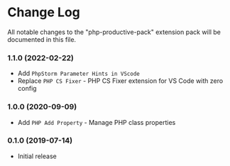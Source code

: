 # Change Log

All notable changes to the "php-productive-pack" extension pack will be documented in this file.

### 1.1.0 (2022-02-22)

- Add `PhpStorm Parameter Hints in VScode`
- Replace `PHP CS Fixer` - PHP CS Fixer extension for VS Code with zero config

### 1.0.0 (2020-09-09)

- Add `PHP Add Property` - Manage PHP class properties

### 0.1.0 (2019-07-14)

- Initial release
